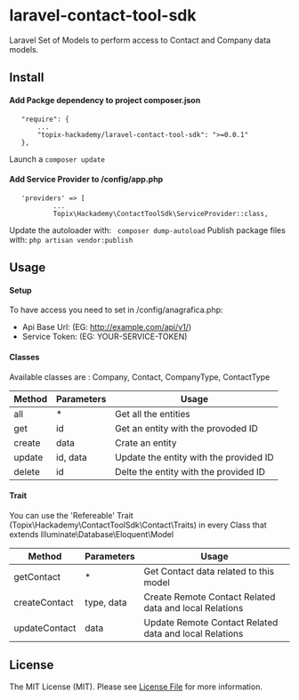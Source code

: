 # laravel-contact-tool-sdk

Laravel Set of Models to perform access to Contact and Company data models.

## Install

#### Add Packge dependency to project composer.json

```
   "require": {
       ...
       "topix-hackademy/laravel-contact-tool-sdk": ">=0.0.1"
   },
```

Launch a ` composer update `

#### Add Service Provider to /config/app.php

```
   'providers' => [
           ...
           Topix\Hackademy\ContactToolSdk\ServiceProvider::class,
```

Update the autoloader with: ` composer dump-autoload`
Publish package files with: ` php artisan vendor:publish `

## Usage

#### Setup

To have access you need to set in /config/anagrafica.php:

* Api Base Url: (EG: http://example.com/api/v1/)
* Service Token: (EG: YOUR-SERVICE-TOKEN)

#### Classes

Available classes are : Company, Contact, CompanyType, ContactType


| Method | Parameters | Usage |
| ------ | ---------- | ----- |
| all    | \*  | Get all the entities |
| get    | id         | Get an entity with the provoded ID |
| create | data       | Crate an entity |
| update | id, data   | Update the entity with the provided ID |
| delete | id         | Delte the entity with the provided ID |

#### Trait

You can use the 'Refereable' Trait (Topix\Hackademy\ContactToolSdk\Contact\Traits)
in every Class that extends Illuminate\Database\Eloquent\Model

| Method          | Parameters       | Usage                                      |
| --------------- | ---------------- | ------------------------------------------ |
| getContact      | \*               | Get Contact data related to this model |
| createContact   | type, data       | Create Remote Contact Related data and local Relations |
| updateContact   | data             | Update Remote Contact Related data and local Relations |



## License

The MIT License (MIT). Please see [License File](LICENSE.md) for more information.

[ico-version]: https://img.shields.io/packagist/v/:vendor/:package_name.svg?style=flat-square
[ico-license]: https://img.shields.io/badge/license-MIT-brightgreen.svg?style=flat-square
[ico-travis]: https://img.shields.io/travis/:vendor/:package_name/master.svg?style=flat-square
[ico-scrutinizer]: https://img.shields.io/scrutinizer/coverage/g/:vendor/:package_name.svg?style=flat-square
[ico-code-quality]: https://img.shields.io/scrutinizer/g/:vendor/:package_name.svg?style=flat-square
[ico-downloads]: https://img.shields.io/packagist/dt/:vendor/:package_name.svg?style=flat-square

[link-packagist]: https://packagist.org/packages/:vendor/:package_name
[link-travis]: https://travis-ci.org/:vendor/:package_name
[link-scrutinizer]: https://scrutinizer-ci.com/g/:vendor/:package_name/code-structure
[link-code-quality]: https://scrutinizer-ci.com/g/:vendor/:package_name
[link-downloads]: https://packagist.org/packages/:vendor/:package_name
[link-author]: https://github.com/:author_username
[link-contributors]: ../../contributors
